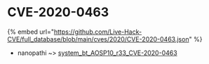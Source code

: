 # CVE-2020-0463
{% embed url="https://github.com/Live-Hack-CVE/full_database/blob/main/cves/2020/CVE-2020-0463.json" %}

* nanopathi ~> [system_bt_AOSP10_r33_CVE-2020-0463](https://www.alice-snow.ru/2020/database/cve-2020-0463/system_bt_aosp10_r33_cve-2020-0463-nanopathi)